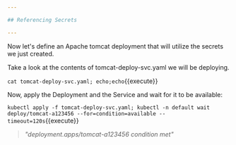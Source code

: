 ```yaml
---

## Referencing Secrets

---
```



Now let's define an Apache tomcat deployment that will utilize the secrets we just created.

Take a look at the contents of tomcat-deploy-svc.yaml we will be deploying.

`cat tomcat-deploy-svc.yaml; echo;echo`{{execute}}


Now, apply the Deployment and the Service and wait for it to be available:

`kubectl apply -f tomcat-deploy-svc.yaml; kubectl -n default wait deploy/tomcat-a123456 --for=condition=available --timeout=120s`{{execute}}
> _"deployment.apps/tomcat-a123456 condition met"_
